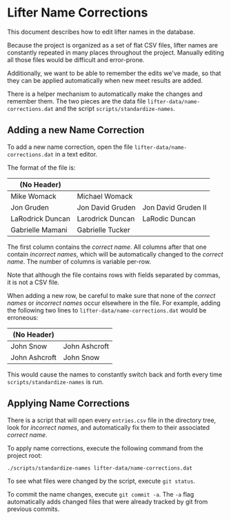 # Lifter Name Corrections

This document describes how to edit lifter names in the database.

Because the project is organized as a set of flat CSV files, lifter names are constantly repeated in many places throughout the project. Manually editing all those files would be difficult and error-prone.

Additionally, we want to be able to remember the edits we've made, so that they can be applied automatically when new meet results are added.

There is a helper mechanism to automatically make the changes and remember them. The two pieces are the data file `lifter-data/name-corrections.dat` and the script `scripts/standardize-names`.

## Adding a new Name Correction

To add a new name correction, open the file `lifter-data/name-corrections.dat` in a text editor.

The format of the file is:

| (No Header)      |                  |                     |
|------------------|------------------|---------------------|
| Mike Womack      | Michael Womack   |                     |
| Jon Gruden       | Jon David Gruden | Jon David Gruden II |
| LaRodrick Duncan | Larodrick Duncan | LaRodic Duncan      |
| Gabrielle Mamani | Gabrielle Tucker |                     |

The first column contains the *correct name*. All columns after that one contain *incorrect names*, which will be automatically changed to the *correct name*. The number of columns is variable per-row.

Note that although the file contains rows with fields separated by commas, it is not a CSV file.

When adding a new row, be careful to make sure that none of the *correct names* or *incorrect names* occur elsewhere in the file. For example, adding the following two lines to `lifter-data/name-corrections.dat` would be erroneous:

| (No Header)   |               |
|---------------|---------------|
| John Snow     | John Ashcroft |
| John Ashcroft | John Snow     |

This would cause the names to constantly switch back and forth every time `scripts/standardize-names` is run.

## Applying Name Corrections

There is a script that will open every `entries.csv` file in the directory tree, look for *incorrect names*, and automatically fix them to their associated *correct name*.

To apply name corrections, execute the following command from the project root:

`./scripts/standardize-names lifter-data/name-corrections.dat`

To see what files were changed by the script, execute `git status`.

To commit the name changes, execute `git commit -a`. The `-a` flag automatically adds changed files that were already tracked by git from previous commits.
